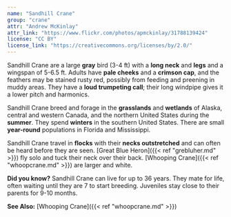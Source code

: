 ```yaml
---
name: "Sandhill Crane"
group: "crane"
attr: "Andrew McKinlay"
attr_link: "https://www.flickr.com/photos/apmckinlay/31788139424"
license: "CC BY"
license_link: "https://creativecommons.org/licenses/by/2.0/"
---
```

Sandhill Crane are a large **gray** bird (3-4 ft) with a **long neck** and **legs** and a wingspan of 5-6.5 ft. Adults have **pale cheeks** and a **crimson cap**, and the feathers may be stained rusty red, possibly from feeding and preening in muddy areas. They have a **loud trumpeting call**; their long windpipe gives it a lower pitch and harmonics.

Sandhill Crane breed and forage in the **grasslands** and **wetlands** of Alaska, central and western Canada, and the northern United States during the **summer**. They spend **winters** in the southern United States. There are small **year-round** populations in Florida and Mississippi.

Sandhill Crane travel in **flocks** with their **necks outstretched** and can often be heard before they are seen. [Great Blue Heron]({{< ref "grebluher.md" >}}) fly solo and tuck their neck over their back. [Whooping Crane]({{< ref "whoopcrane.md" >}}) are larger and white.

**Did you know?** Sandhill Crane can live for up to 36 years. They mate for life, often waiting until they are 7 to start breeding. Juveniles stay close to their parents for 9-10 months.

<!-- generated, do not edit -->
**See Also:**
[Whooping Crane]({{< ref "whoopcrane.md" >}})
